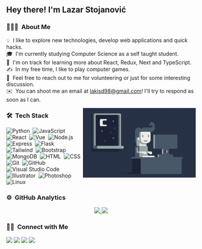 <h2>Hey there! I'm Lazar Stojanović</h2>

<!-- ## 👋 &nbsp;Hey there! I'm Aditya -->

### 👨🏻‍💻 &nbsp;About Me

💡 &nbsp;I like to explore new technologies, develop web applications and quick hacks.\
🎓 &nbsp;I'm currently studying Computer Science as a self taught student.\
🌱 &nbsp;I'm on track for learning more about React, Redux, Next and TypeScript.\
✍️ &nbsp;In my free time, I like to play computer games.\
💬 &nbsp;Feel free to reach out to me for volunteering or just for some interesting discussion.\
✉️ &nbsp;You can shoot me an email at lakisd98@gmail.com! I'll try to respond as soon as I can.

<img alt="Night Coding" src="https://raw.githubusercontent.com/AVS1508/AVS1508/master/assets/Night-Coding.gif" align="right"/>

### 🛠 &nbsp;Tech Stack

![Python](https://img.shields.io/badge/-Python-05122A?style=flat&logo=python)&nbsp;
![JavaScript](https://img.shields.io/badge/-JavaScript-05122A?style=flat&logo=javascript)&nbsp;
![React](https://img.shields.io/badge/-React-05122A?style=flat&logo=react)&nbsp;
![Vue](https://img.shields.io/badge/-Vue-05122A?style=flat&logo=vue.js)&nbsp;
![Node.js](https://img.shields.io/badge/-Node.js-05122A?style=flat&logo=node.js)&nbsp;
![Express](https://img.shields.io/badge/-Express-05122A?style=flat&logo=express)&nbsp;
![Flask](https://img.shields.io/badge/-Flask-05122A?style=flat&logo=flask)\
![Tailwind](https://img.shields.io/badge/-Tailwind-05122A?style=flat&logo=tailwind-css)&nbsp;
![Bootstrap](https://img.shields.io/badge/-Bootstrap-05122A?style=flat&logo=bootstrap&logoColor=563D7C)&nbsp;
![MongoDB](https://img.shields.io/badge/-MongoDB-05122A?style=flat&logo=mongodb)&nbsp;
![HTML](https://img.shields.io/badge/-HTML-05122A?style=flat&logo=HTML5)&nbsp;
![CSS](https://img.shields.io/badge/-CSS-05122A?style=flat&logo=CSS3&logoColor=1572B6)&nbsp;
![Git](https://img.shields.io/badge/-Git-05122A?style=flat&logo=git)&nbsp;
![GitHub](https://img.shields.io/badge/-GitHub-05122A?style=flat&logo=github)\
![Visual Studio Code](https://img.shields.io/badge/-Visual%20Studio%20Code-05122A?style=flat&logo=visual-studio-code&logoColor=007ACC)&nbsp;
![Illustrator](https://img.shields.io/badge/-Illustrator-05122A?style=flat&logo=adobe-illustrator)&nbsp;
![Photoshop](https://img.shields.io/badge/-Photoshop-05122A?style=flat&logo=adobe-photoshop)&nbsp;
![Linux](https://img.shields.io/badge/-Pop!_OS-05122A?style=flat&logo=Pop!_OS)&nbsp;

### ⚙️ &nbsp;GitHub Analytics

<p align="center">
<a href="https://github.com/Coolbylaki">
  <img height="180em" src="https://github-readme-stats-eight-theta.vercel.app/api?username=Coolbylaki&show_icons=true&theme=algolia&include_all_commits=true&count_private=true"/>
  <img height="180em" src="https://github-readme-stats-eight-theta.vercel.app/api/top-langs/?username=Coolbylaki&layout=compact&langs_count=8&theme=algolia"/>
</a>
</p>

### 🤝🏻 &nbsp;Connect with Me

<p align="left">
<a href="https://www.linkedin.com/in/lazar-stojanovi%C4%87-9ba1a5238/"><img src="https://img.shields.io/badge/-Lazar Stojanović-0077B5?style=flat&logo=Linkedin&logoColor=white"/></a>
<a href="mailto:lakisd98@gmail.com"><img src="https://img.shields.io/badge/-lakisd98@gmail.com-D14836?style=flat&logo=Gmail&logoColor=white"/></a>
<a href="https://www.instagram.com/munjezza/"><img src="https://img.shields.io/badge/-@Munjezza-E4405F?style=flat&logo=Instagram&logoColor=white"/></a>
<a href="https://www.facebook.com/LazarStojanoviic/"><img src="https://img.shields.io/badge/-Lazar Stojanović-1877F2?style=flat&logo=Facebook&logoColor=white"/></a>
</p>
